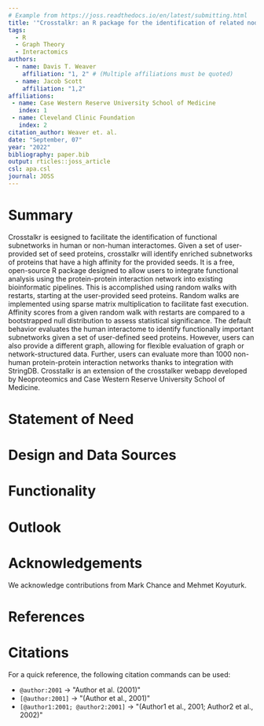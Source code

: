 ```yaml
---
# Example from https://joss.readthedocs.io/en/latest/submitting.html
title: '"Crosstalkr: an R package for the identification of related nodes in biological networks"'
tags:
  - R
  - Graph Theory
  - Interactomics
authors:
  - name: Davis T. Weaver
    affiliation: "1, 2" # (Multiple affiliations must be quoted)
  - name: Jacob Scott
    affiliation: "1,2"
affiliations:
 - name: Case Western Reserve University School of Medicine
   index: 1
 - name: Cleveland Clinic Foundation
   index: 2
citation_author: Weaver et. al.
date: "September, 07"
year: "2022"
bibliography: paper.bib
output: rticles::joss_article
csl: apa.csl
journal: JOSS
---
```


# Summary

Crosstalkr is eesigned to facilitate the identification of functional subnetworks in human or non-human interactomes. 
Given a set of user-provided set of seed proteins, crosstalkr will identify enriched subnetworks of proteins that have a high affinity for the provided seeds. 
It is a free, open-source R package designed to allow users to integrate functional analysis using the protein-protein interaction network into existing bioinformatic pipelines. 
This is accomplished using random walks with restarts, starting at the user-provided seed proteins. 
Random walks are implemented using sparse matrix multiplication to facilitate fast execution. 
Affinity scores from a given random walk with restarts are compared to a bootstrapped null distribution to assess statistical significance. 
The default behavior evaluates the human interactome to identify functionally important subnetworks given a set of user-defined seed proteins. 
However, users can also provide a different graph, allowing for flexible evaluation of graph or network-structured data. 
Further, users can evaluate more than 1000 non-human protein-protein interaction networks thanks to integration with StringDB.
Crosstalkr is an extension of the crosstalker webapp developed by Neoproteomics and Case Western Reserve University School of Medicine. 

# Statement of Need

# Design and Data Sources

# Functionality

# Outlook

# Acknowledgements

We acknowledge contributions from Mark Chance and Mehmet Koyuturk.

# References

# Citations

For a quick reference, the following citation commands can be used:
- `@author:2001`  ->  "Author et al. (2001)"
- `[@author:2001]` -> "(Author et al., 2001)"
- `[@author1:2001; @author2:2001]` -> "(Author1 et al., 2001; Author2 et al., 2002)"
